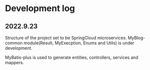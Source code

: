 # Development log

## 2022.9.23

Structure of the project set to be SpringCloud microservices.
MyBlog-common module(Result, MyExecption, Enums and Utils) is under development.

MyBatis-plus is used to generate entities, controllers, services and mappers. 

